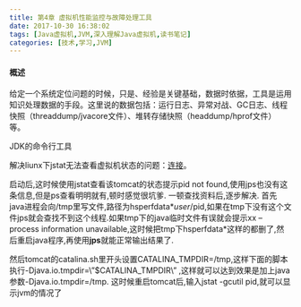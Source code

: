 ```yaml
---
title: 第4章 虚拟机性能监控与故障处理工具
date: 2017-10-30 16:38:02
tags: [Java虚拟机,JVM,深入理解Java虚拟机,读书笔记]
categories: [技术,学习,JVM]
---
```


#### 概述

给定一个系统定位问题的时候，只是、经验是关键基础，数据时依据，工具是运用知识处理数据的手段。这里说的数据包括：运行日志、异常对战、GC日志、线程快照（threaddump/jvacore文件）、堆转存储快照（headdump/hprof文件）等。

JDK的命令行工具

解决liunx下jstat无法查看虚拟机状态的问题：[连接](http://www.cnblogs.com/saias/p/6874202.html)。

启动后,这时候使用jstat查看该tomcat的状态提示pid not found,使用jps也没有这条信息,但是ps查看明明就有,顿时感觉很坑爹.
一顿查找资料后,逐步解决.
首先java进程会向/tmp里写文件,路径为hsperfdata*$user/$pid,如果在tmp下没有这个文件jps就会查找不到这个线程.如果tmp下的java临时文件有误就会提示xx – process information unavailable,这时候把tmp下hsperfdata*这样的都删了,然后重启java程序,再使用**jps**就能正常输出结果了.

然后tomcat的catalina.sh里开头设置CATALINA_TMPDIR=/tmp,这样下面的脚本执行-Djava.io.tmpdir=\”$CATALINA_TMPDIR\” \,这样就可以达到效果是加上java参数-Djava.io.tmpdir=/tmp.
这时候重启tomcat后,输入jstat -gcutil pid,就可以显示jvm的情况了